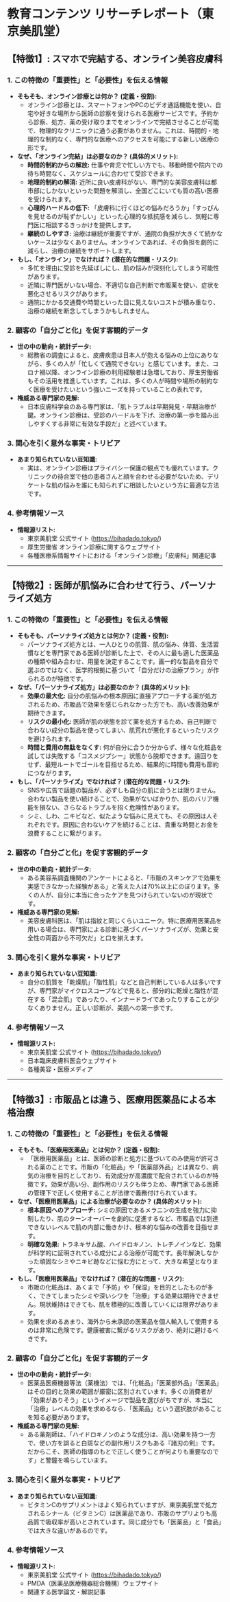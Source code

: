 # 教育コンテンツ リサーチレポート（東京美肌堂）

## **【特徴1】: スマホで完結する、オンライン美容皮膚科**

### **1. この特徴の「重要性」と「必要性」を伝える情報**
*   **そもそも、オンライン診療とは何か？ (定義・役割):**
    *   オンライン診療とは、スマートフォンやPCのビデオ通話機能を使い、自宅や好きな場所から医師の診察を受けられる医療サービスです。予約から診察、処方、薬の受け取りまでをオンラインで完結させることが可能で、物理的なクリニックに通う必要がありません。これは、時間的・地理的な制約なく、専門的な医療へのアクセスを可能にする新しい医療の形です。
*   **なぜ、「オンライン完結」は必要なのか？ (具体的メリット):**
    *   **時間的制約からの解放:** 仕事や育児で忙しい方でも、移動時間や院内での待ち時間なく、スケジュールに合わせて受診できます。
    *   **地理的制約の解消:** 近所に良い皮膚科がない、専門的な美容皮膚科は都市部にしかないといった問題を解消し、全国どこにいても質の高い医療を受けられます。
    *   **心理的ハードルの低下:** 「皮膚科に行くほどの悩みだろうか」「すっぴんを見せるのが恥ずかしい」といった心理的な抵抗感を減らし、気軽に専門医に相談するきっかけを提供します。
    *   **継続のしやすさ:** 治療は継続が重要ですが、通院の負担が大きくて続かないケースは少なくありません。オンラインであれば、その負担を劇的に減らし、治療の継続をサポートします。
*   **もし、「オンライン」でなければ？ (潜在的な問題・リスク):**
    *   多忙を理由に受診を先延ばしにし、肌の悩みが深刻化してしまう可能性があります。
    *   近隣に専門医がいない場合、不適切な自己判断で市販薬を使い、症状を悪化させるリスクがあります。
    *   通院にかかる交通費や時間といった目に見えないコストが積み重なり、治療の継続を断念してしまうかもしれません。

### **2. 顧客の「自分ごと化」を促す客観的データ**
*   **世の中の動向・統計データ:**
    *   総務省の調査によると、皮膚疾患は日本人が抱える悩みの上位にありながら、多くの人が「忙しくて通院できない」と感じています。また、コロナ禍以降、オンライン診療の利用経験者は急増しており、厚生労働省もその活用を推進しています。これは、多くの人が時間や場所の制約なく医療を受けたいという強いニーズを持っていることの表れです。
*   **権威ある専門家の見解:**
    *   日本皮膚科学会のある専門家は、「肌トラブルは早期発見・早期治療が鍵。オンライン診療は、受診のハードルを下げ、治療の第一歩を踏み出しやすくする非常に有効な手段だ」と述べています。

### **3. 関心を引く意外な事実・トリビア**
*   **あまり知られていない豆知識:**
    *   実は、オンライン診療はプライバシー保護の観点でも優れています。クリニックの待合室で他の患者さんと顔を合わせる必要がないため、デリケートな肌の悩みを誰にも知られずに相談したいという方に最適な方法です。

### **4. 参考情報ソース**
*   **情報源リスト:**
    *   東京美肌堂 公式サイト (https://bihadado.tokyo/)
    *   厚生労働省 オンライン診療に関するウェブサイト
    *   各種医療系情報サイトにおける「オンライン診療」「皮膚科」関連記事

---

## **【特徴2】: 医師が肌悩みに合わせて行う、パーソナライズ処方**

### **1. この特徴の「重要性」と「必要性」を伝える情報**
*   **そもそも、パーソナライズ処方とは何か？ (定義・役割):**
    *   パーソナライズ処方とは、一人ひとりの肌質、肌の悩み、体質、生活習慣などを専門家である医師が診断した上で、その人に最も適した医薬品の種類や組み合わせ、用量を決定することです。画一的な製品を自分で選ぶのではなく、医学的根拠に基づいて「自分だけの治療プラン」が作られるのが特徴です。
*   **なぜ、「パーソナライズ処方」は必要なのか？ (具体的メリット):**
    *   **効果の最大化:** 自分の肌悩みの根本原因に直接アプローチする薬が処方されるため、市販品で効果を感じられなかった方でも、高い改善効果が期待できます。
    *   **リスクの最小化:** 医師が肌の状態を診て薬を処方するため、自己判断で合わない成分の製品を使ってしまい、肌荒れが悪化するといったリスクを避けられます。
    *   **時間と費用の無駄をなくす:** 何が自分に合うか分からず、様々な化粧品を試しては失敗する「コスメジプシー」状態から脱却できます。遠回りをせず、最短ルートでゴールを目指せるため、結果的に時間も費用も節約につながります。
*   **もし、「パーソナライズ」でなければ？ (潜在的な問題・リスク):**
    *   SNSや広告で話題の製品が、必ずしも自分の肌に合うとは限りません。合わない製品を使い続けることで、効果がないばかりか、肌のバリア機能を損ない、さらなるトラブルを招く危険性があります。
    *   シミ、しわ、ニキビなど、似たような悩みに見えても、その原因は人それぞれです。原因に合わないケアを続けることは、貴重な時間とお金を浪費することに繋がります。

### **2. 顧客の「自分ごと化」を促す客観的データ**
*   **世の中の動向・統計データ:**
    *   ある美容系調査機関のアンケートによると、「市販のスキンケアで効果を実感できなかった経験がある」と答えた人は70%以上にのぼります。多くの人が、自分に本当に合ったケアを見つけられていないのが現状です。
*   **権威ある専門家の見解:**
    *   美容皮膚科医は、「肌は指紋と同じくらいユニーク。特に医療用医薬品を用いる場合は、専門家による診断に基づくパーソナライズが、効果と安全性の両面から不可欠だ」と口を揃えます。

### **3. 関心を引く意外な事実・トリビア**
*   **あまり知られていない豆知識:**
    *   自分の肌質を「乾燥肌」「脂性肌」などと自己判断している人は多いですが、専門家がマイクロスコープなどで見ると、部分的に乾燥と脂性が混在する「混合肌」であったり、インナードライであったりすることが少なくありません。正しい診断が、美肌への第一歩です。

### **4. 参考情報ソース**
*   **情報源リスト:**
    *   東京美肌堂 公式サイト (https://bihadado.tokyo/)
    *   日本臨床皮膚科医会ウェブサイト
    *   各種美容・医療メディア

---

## **【特徴3】: 市販品とは違う、医療用医薬品による本格治療**

### **1. この特徴の「重要性」と「必要性」を伝える情報**
*   **そもそも、「医療用医薬品」とは何か？ (定義・役割):**
    *   「医療用医薬品」とは、医師の診断と処方に基づいてのみ使用が許可される薬のことです。市販の「化粧品」や「医薬部外品」とは異なり、病気の治療を目的としており、有効成分が高濃度で配合されているのが特徴です。効果が高い分、副作用のリスクも伴うため、専門家である医師の管理下で正しく使用することが法律で義務付けられています。
*   **なぜ、「医療用医薬品」による治療が必要なのか？ (具体的メリット):**
    *   **根本原因へのアプローチ:** シミの原因であるメラニンの生成を強力に抑制したり、肌のターンオーバーを劇的に促進するなど、市販品では到達できないレベルで肌の内部に働きかけ、根本的な悩みの改善を目指せます。
    *   **明確な効果:** トラネキサム酸、ハイドロキノン、トレチノインなど、効果が科学的に証明されている成分による治療が可能です。長年解決しなかった頑固なシミやニキビ跡などに悩む方にとって、大きな希望となります。
*   **もし、「医療用医薬品」でなければ？ (潜在的な問題・リスク):**
    *   市販の化粧品は、あくまで「予防」や「保湿」を目的としたものが多く、できてしまったシミや深いシワを「治療」する効果は期待できません。現状維持はできても、肌を積極的に改善していくには限界があります。
    *   効果を求めるあまり、海外から未承認の医薬品を個人輸入して使用するのは非常に危険です。健康被害に繋がるリスクがあり、絶対に避けるべきです。

### **2. 顧客の「自分ごと化」を促す客観的データ**
*   **世の中の動向・統計データ:**
    *   医薬品医療機器等法（薬機法）では、「化粧品」「医薬部外品」「医薬品」はその目的と効果の範囲が厳密に区別されています。多くの消費者が「効果がありそう」というイメージで製品を選びがちですが、本当に「治療」レベルの効果を求めるなら、「医薬品」という選択肢があることを知る必要があります。
*   **権威ある専門家の見解:**
    *   ある薬剤師は、「ハイドロキノンのような成分は、高い効果を持つ一方で、使い方を誤ると白斑などの副作用リスクもある『諸刃の剣』です。だからこそ、医師の指導のもとで正しく使うことが何よりも重要なのです」と警鐘を鳴らしています。

### **3. 関心を引く意外な事実・トリビア**
*   **あまり知られていない豆知識:**
    *   ビタミンCのサプリメントはよく知られていますが、東京美肌堂で処方されるシナール（ビタミンC）は医薬品であり、市販のサプリよりも高品質で吸収率が高いとされています。同じ成分でも「医薬品」と「食品」では大きな違いがあるのです。

### **4. 参考情報ソース**
*   **情報源リスト:**
    *   東京美肌堂 公式サイト (https://bihadado.tokyo/)
    *   PMDA（医薬品医療機器総合機構）ウェブサイト
    *   関連する医学論文・解説記事
